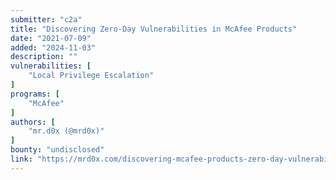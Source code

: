 ```yaml
---
submitter: "c2a"
title: "Discovering Zero-Day Vulnerabilities in McAfee Products"
date: "2021-07-09"
added: "2024-11-03"
description: ""
vulnerabilities: [
    "Local Privilege Escalation"
]
programs: [
    "McAfee"
]
authors: [
    "mr.d0x (@mrd0x)"
]
bounty: "undisclosed"
link: "https://mrd0x.com/discovering-mcafee-products-zero-day-vulnerabilities/"
---
```




